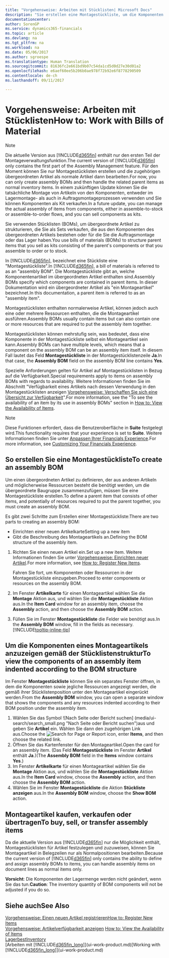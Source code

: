 ```yaml
---
title: "Vorgehensweise: Arbeiten mit Stücklisten| Microsoft Docs"
description: "Sie erstellen eine Montagestückliste, um die Komponenten und Ressourcen an, die benötigt werden, um den Artikel zusammenzufügen, den die Montagestückliste darstellt, und die Komponenten eines Montageartikels an."
documentationcenter: 
author: SorenGP
ms.service: dynamics365-financials
ms.topic: article
ms.devlang: na
ms.tgt_pltfrm: na
ms.workload: na
ms.date: 05/06/2017
ms.author: sgroespe
ms.translationtype: Human Translation
ms.sourcegitcommit: 81636fc2e661bd9b07c54da1cd5d0d27e30d01a2
ms.openlocfilehash: e6aef60ee5b206b0ae978f72b92e6f8778290509
ms.contentlocale: de-ch
ms.lasthandoff: 09/11/2017

---
```

# <a name="how-to-work-with-bills-of-material"></a><span data-ttu-id="1dd58-103">Vorgehensweise: Arbeiten mit Stücklisten</span><span class="sxs-lookup"><span data-stu-id="1dd58-103">How to: Work with Bills of Material</span></span>
> [!NOTE]  
>   <span data-ttu-id="1dd58-104">Die aktuelle Version aus [!INCLUDE[d365fin](includes/d365fin_md.md)] enthält nur den ersten Teil der Montageverwaltungsfunktion.</span><span class="sxs-lookup"><span data-stu-id="1dd58-104">The current version of [!INCLUDE[d365fin](includes/d365fin_md.md)] only contains the first part of the Assembly Management feature.</span></span> <span data-ttu-id="1dd58-105">Für den Moment können Sie nur Montagestücklisten erstellen und die zugehörigen übergeordneten Artikel als normale Artikel dann bearbeiten.</span><span class="sxs-lookup"><span data-stu-id="1dd58-105">For now, you can only create assembly BOMs and then handle the related parent items as normal inventory items.</span></span> <span data-ttu-id="1dd58-106">In einem zukünftigen Update können Sie die tatsächliche Montage von Artikeln von den Komponenten, entweder im Lagermontage- als auch in Auftragsmontageprozessen verwenden und Sie können Komponenten als Kit verkaufen.</span><span class="sxs-lookup"><span data-stu-id="1dd58-106">In a future update, you can manage the actual assembly of items from components, either in assemble-to-stock or assemble-to-order flows, and you can sell components as kits.</span></span>

<span data-ttu-id="1dd58-107">Sie verwenden Stücklisten (BOMs), um übergeordnete Artikel zu strukturieren, die Sie als Sets verkaufen, die aus den Komponenten des übergeordneten Artikels bestehen oder für die Sie die Auftragsmontage oder das Lager haben.</span><span class="sxs-lookup"><span data-stu-id="1dd58-107">You use bills of materials (BOMs) to structure parent items that you sell as kits consisting of the parent's components or that you assemble to order or to stock.</span></span>

<span data-ttu-id="1dd58-108">In [!INCLUDE[d365fin](includes/d365fin_md.md)], bezeichnet eine Stückliste eine "Montagestückliste".</span><span class="sxs-lookup"><span data-stu-id="1dd58-108">In [!INCLUDE[d365fin](includes/d365fin_md.md)], a bill of materials is referred to as an "assembly BOM".</span></span> <span data-ttu-id="1dd58-109">Die Montagestückliste gibt an, welche Komponentenartikel im übergeordneten Artikel enthalten sind.</span><span class="sxs-lookup"><span data-stu-id="1dd58-109">Assembly BOMs specify which components are contained in parent items.</span></span> <span data-ttu-id="1dd58-110">In dieser Dokumentation wird ein übergeordneter Artikel als "ein Montageartikel" bezeichnet.</span><span class="sxs-lookup"><span data-stu-id="1dd58-110">In this documentation, a parent item is referred to as an "assembly item".</span></span>

<span data-ttu-id="1dd58-111">Montagestücklisten enthalten normalerweise Artikel, können jedoch auch eine oder mehrere Ressourcen enthalten, die die Montageartikel ausführen.</span><span class="sxs-lookup"><span data-stu-id="1dd58-111">Assembly BOMs usually contain items but can also contain one or more resources that are required to put the assembly item together.</span></span>

<span data-ttu-id="1dd58-112">Montagestücklisten können mehrstufig sein, was bedeutet, dass eine Komponente in der Montagestückliste selbst ein Montageartikel sein kann.</span><span class="sxs-lookup"><span data-stu-id="1dd58-112">Assembly BOMs can have multiple levels, which means that a component on the assembly BOM can be an assembly item itself.</span></span> <span data-ttu-id="1dd58-113">In diesem Fall lautet das Feld **Montagestückliste** in der Montagestücklistenzeile **Ja**.</span><span class="sxs-lookup"><span data-stu-id="1dd58-113">In that case, the **Assembly BOM** field on the assembly BOM line contains **Yes**.</span></span>

<span data-ttu-id="1dd58-114">Spezielle Anforderungen gelten für Artikel auf Montagestücklisten in Bezug auf die Verfügbarkeit.</span><span class="sxs-lookup"><span data-stu-id="1dd58-114">Special requirements apply to items on assembly BOMs with regards to availability.</span></span> <span data-ttu-id="1dd58-115">Weitere Informationen finden Sie im Abschnitt "Verfügbarkeit eines Artikels nach dessen Verwendung in den Montagestücklisten anzeigen [Vorgehensweise: Verschaffen Sie sich eine Übersicht zur Verfügbarkeit](inventory-how-availability-overview.md)".</span><span class="sxs-lookup"><span data-stu-id="1dd58-115">For more information, see the "To see the availability of an item by its use in assembly BOMs" section in [How to: View the Availability of Items](inventory-how-availability-overview.md).</span></span>

> [!NOTE]  
>   <span data-ttu-id="1dd58-116">Diese Funktionen erfordert, dass die Benutzeroberfläche in **Suite** festgelegt wird.</span><span class="sxs-lookup"><span data-stu-id="1dd58-116">This functionality requires that your experience is set to **Suite**.</span></span> <span data-ttu-id="1dd58-117">Weitere Informationen finden Sie unter [Anpassen Ihrer Financials Experience](ui-experiences.md).</span><span class="sxs-lookup"><span data-stu-id="1dd58-117">For more information, see [Customizing Your Financials Experience](ui-experiences.md).</span></span>

## <a name="to-create-an-assembly-bom"></a><span data-ttu-id="1dd58-118">So erstellen Sie eine Montagestückliste</span><span class="sxs-lookup"><span data-stu-id="1dd58-118">To create an assembly BOM</span></span>
<span data-ttu-id="1dd58-119">Um einen übergeordneten Artikel zu definieren, der aus anderen Artikeln und möglicherweise Ressourcen besteht die benötigt werden, um die übergeordnete Baugruppe zusammenzufügen, müssen Sie eine Montagestückliste erstellen.</span><span class="sxs-lookup"><span data-stu-id="1dd58-119">To define a parent item that consists of other items, and potentially of resources required to put the parent together, you must create an assembly BOM.</span></span>  

<span data-ttu-id="1dd58-120">Es gibt zwei Schritte zum Erstellen einer Montagestückliste:</span><span class="sxs-lookup"><span data-stu-id="1dd58-120">There are two parts to creating an assembly BOM:</span></span>
- <span data-ttu-id="1dd58-121">Einrichten einer neuen Artikelkarte</span><span class="sxs-lookup"><span data-stu-id="1dd58-121">Setting up a new item</span></span>
- <span data-ttu-id="1dd58-122">Gibt die Beschreibung des Montageartikels an.</span><span class="sxs-lookup"><span data-stu-id="1dd58-122">Defining the BOM structure of the assembly item.</span></span>

1. <span data-ttu-id="1dd58-123">Richten Sie einen neuen Artikel ein.</span><span class="sxs-lookup"><span data-stu-id="1dd58-123">Set up a new item.</span></span> <span data-ttu-id="1dd58-124">Weitere Informationen finden Sie unter [Vorgehensweise: Einrichten neuer Artikel](inventory-how-register-new-items.md).</span><span class="sxs-lookup"><span data-stu-id="1dd58-124">For more information, see [How to: Register New Items](inventory-how-register-new-items.md).</span></span>

    <span data-ttu-id="1dd58-125">Fahren Sie fort, um Komponenten oder Ressourcen in der Montagestückliste einzugeben.</span><span class="sxs-lookup"><span data-stu-id="1dd58-125">Proceed to enter components or resources on the assembly BOM.</span></span>  
2. <span data-ttu-id="1dd58-126">Im Fenster **Artikelkarte** für einen Montageartikel wählen Sie die **Montage** Aktion aus, und wählen Sie die **Montagestückliste** Aktion aus.</span><span class="sxs-lookup"><span data-stu-id="1dd58-126">In the **Item Card** window for an assembly item, choose the **Assembly** action, and then choose the **Assembly BOM** action.</span></span>
3. <span data-ttu-id="1dd58-127">Füllen Sie im Fenster **Montagestückliste** die Felder wie benötigt aus.</span><span class="sxs-lookup"><span data-stu-id="1dd58-127">In the **Assembly BOM** window, fill in the fields as necessary.</span></span> [!INCLUDE[tooltip-inline-tip](includes/tooltip-inline-tip_md.md)]

## <a name="to-view-the-components-of-an-assembly-item-indented-according-to-the-bom-structure"></a><span data-ttu-id="1dd58-128">Um die Komponenten eines Montageartikels anzuzeigen gemäß der Stücklistenstruktur</span><span class="sxs-lookup"><span data-stu-id="1dd58-128">To view the components of an assembly item indented according to the BOM structure</span></span>
<span data-ttu-id="1dd58-129">Im Fenster **Montagestückliste** können Sie ein separates Fenster öffnen, in dem die Komponenten sowie jegliche Ressourcen angezeigt werden, die gemäß ihrer Stücklistenposition unter den Montageartikel eingerückt werden.</span><span class="sxs-lookup"><span data-stu-id="1dd58-129">From the **Assembly BOM** window, you can open a separate window that shows the components and any resources indented according to their BOM position under the assembly item.</span></span>

1. <span data-ttu-id="1dd58-130">Wählen Sie das Symbol ![Nach Seite oder Bericht suchen] (media/ui-search/search_small.png "Nach Seite oder Bericht suchen")aus und geben Sie **Artikel** ein. Wählen Sie dann den zugehörigen Link aus.</span><span class="sxs-lookup"><span data-stu-id="1dd58-130">Choose the ![Search for Page or Report](media/ui-search/search_small.png "Search for Page or Report icon") icon, enter **Items**, and then choose the related link.</span></span>
2. <span data-ttu-id="1dd58-131">Öffnen Sie das Kartenfenster für den Montageartikel.</span><span class="sxs-lookup"><span data-stu-id="1dd58-131">Open the card for an assembly item.</span></span> <span data-ttu-id="1dd58-132">(Das Feld **Montagestückliste** im Fenster **Artikel** enthält **Ja**.)</span><span class="sxs-lookup"><span data-stu-id="1dd58-132">(The **Assembly BOM** field in the **Items** window contains **Yes**.)</span></span>
3. <span data-ttu-id="1dd58-133">Im Fenster **Artikelkarte** für einen Montageartikel wählen Sie die **Montage** Aktion aus, und wählen Sie die **Montagestückliste** Aktion aus.</span><span class="sxs-lookup"><span data-stu-id="1dd58-133">In the **Item Card** window, choose the **Assembly** action, and then choose the **Assembly BOM** action.</span></span>
4. <span data-ttu-id="1dd58-134">Wählen Sie im Fenster **Montagestückliste** die Aktion **Stückliste anzeigen** aus.</span><span class="sxs-lookup"><span data-stu-id="1dd58-134">In the **Assembly BOM** window, choose the **Show BOM** action.</span></span>

## <a name="to-buy-sell-or-transfer-assembly-items"></a><span data-ttu-id="1dd58-135">Montageartikel kaufen, verkaufen oder übertragen</span><span class="sxs-lookup"><span data-stu-id="1dd58-135">To buy, sell, or transfer assembly items</span></span>
<span data-ttu-id="1dd58-136">Da die aktuelle Version aus [!INCLUDE[d365fin](includes/d365fin_md.md)] nur die Möglichkeit enthält, Montagestücklisten für Artikel festzulegen und zuzuweisen, können Sie Montageartikel in Belegzeilen  nur als Normalpositionen bearbeiten.</span><span class="sxs-lookup"><span data-stu-id="1dd58-136">Because the current version of [!INCLUDE[d365fin](includes/d365fin_md.md)] only contains the ability to define and assign assembly BOMs to items, you can handle assembly items on document lines as normal items only.</span></span>

<span data-ttu-id="1dd58-137">**Vorsicht**: Die Komponenten der Lagermenge werden nicht geändert, wenn Sie das tun.</span><span class="sxs-lookup"><span data-stu-id="1dd58-137">**Caution**: The inventory quantity of BOM components will not be adjusted if you do so.</span></span>

## <a name="see-also"></a><span data-ttu-id="1dd58-138">Siehe auch</span><span class="sxs-lookup"><span data-stu-id="1dd58-138">See Also</span></span>
[<span data-ttu-id="1dd58-139">Vorgehensweise: Einen neuen Artikel registrieren</span><span class="sxs-lookup"><span data-stu-id="1dd58-139">How to: Register New Items</span></span>](inventory-how-register-new-items.md)  
<span data-ttu-id="1dd58-140">[Vorgehensweise: Artikelverfügbarkeit anzeigen](inventory-how-availability-overview.md)   </span><span class="sxs-lookup"><span data-stu-id="1dd58-140">[How to: View the Availability of Items](inventory-how-availability-overview.md)   </span></span>  
[<span data-ttu-id="1dd58-141">Lagerbest</span><span class="sxs-lookup"><span data-stu-id="1dd58-141">Inventory</span></span>](inventory-manage-inventory.md)  
<span data-ttu-id="1dd58-142">[Arbeiten mit [!INCLUDE[d365fin_long](includes/d365fin_long_md.md)]](ui-work-product.md)</span><span class="sxs-lookup"><span data-stu-id="1dd58-142">[Working with [!INCLUDE[d365fin_long](includes/d365fin_long_md.md)]](ui-work-product.md)</span></span>

